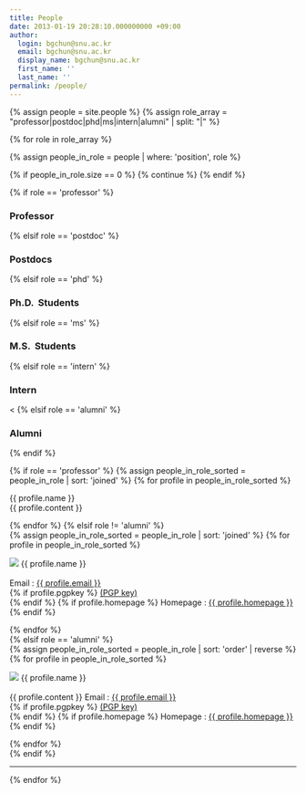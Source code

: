 ```yaml
---
title: People
date: 2013-01-19 20:28:10.000000000 +09:00
author:
  login: bgchun@snu.ac.kr
  email: bgchun@snu.ac.kr
  display_name: bgchun@snu.ac.kr
  first_name: ''
  last_name: ''
permalink: /people/
---
```


<!-- TODO : sort as joined for students -->
{% assign people = site.people %}
{% assign role_array = "professor|postdoc|phd|ms|intern|alumni" | split: "|" %}

{% for role in role_array %}

{% assign people_in_role = people | where: 'position', role %}

<!-- Skip section if there's nobody -->
{% if people_in_role.size == 0 %}
  {% continue %}
{% endif %}

<div class="pos_header">
  {% if role == 'professor' %}
  <h3>Professor</h3>
  {% elsif role == 'postdoc' %}
  <h3>Postdocs</h3>
  {% elsif role == 'phd' %}
  <h3>Ph.D.  Students</h3>
  {% elsif role == 'ms' %}
  <h3>M.S.  Students</h3>
  {% elsif role == 'intern' %}
  <h3>Intern</h3><
  {% elsif role == 'alumni' %}
  <h3>Alumni</h3>
  {% endif %}
  <div class="title-sep-container">
    <div class="title-sep"></div>
  </div>
</div>

{% if role == 'professor' %}
  {% assign people_in_role_sorted = people_in_role | sort: 'joined' %}
  {% for profile in people_in_role_sorted %}
<div class="professor_area">
  <p class="list-post-title">
    <div class="one_fourth">
      <img src="{{ profile.picture }}" alt="">
    </div>
    <div class="three_fourth last">
      <div class="person-desc">
        <div class="person-author person-author-dark clearfix">
          <div class="person-author-wrapper">
            <span class="person-name">{{ profile.name }}</span>
            <span class="person-title"></span>
          </div>
          <div class="clear"></div>
        </div>
        <div class="person-content">
          {{ profile.content }}
        </div>
      </div>
    </div>
  </p>
</div>
  {% endfor %}
{% elsif role != 'alumni' %}
<div class="content list people">
  {% assign people_in_role_sorted = people_in_role | sort: 'joined' %}
  {% for profile in people_in_role_sorted %}
    <div class="list-item-people">
      <p class="list-post-title">
        <img class="profile-thumbnail" src="{{profile.picture}}">
        {{ profile.name }}<br><br>
        Email : <a href="mailto:{{ profile.email }}">{{ profile.email }}</a><br>
        {% if profile.pgpkey %}
          <a href="{{ profile.pgpkey }}" target="_blank" rel="noopener noreferrer">(PGP key)</a><br>
        {% endif %}
        {% if profile.homepage %}
          Homepage : <a href="{{ profile.homepage }}" target="_blank" rel="noopener noreferrer">{{ profile.homepage }}</a><br>
        {% endif %}
      </p>
    </div>
  {% endfor %}
</div>
{% elsif role == 'alumni' %}
<div class="content list people">
  {% assign people_in_role_sorted = people_in_role | sort: 'order' | reverse %}
  {% for profile in people_in_role_sorted %}
    <div class="list-item-people">
      <p class="list-post-title">
        <img class="profile-thumbnail" src="{{ profile.picture }}">
        {{ profile.name }}<br><br>
        {{ profile.content }}
        Email : <a href="mailto:{{ profile.email }}">{{ profile.email }}</a><br>
        {% if profile.pgpkey %}
          <a href="{{ profile.pgpkey }}" target="_blank" rel="noopener noreferrer">(PGP key)</a><br>
        {% endif %}
        {% if profile.homepage %}
          Homepage : <a href="{{ profile.homepage }}" target="_blank" rel="noopener noreferrer">{{ profile.homepage }}</a><br>
        {% endif %}
      </p>
    </div>
  {% endfor %}
</div>
{% endif %}
<hr class="solid">
{% endfor %}

